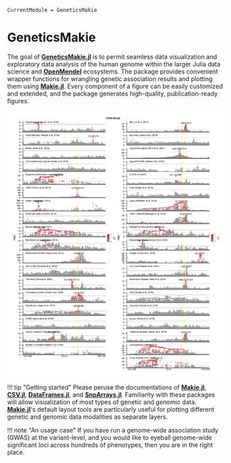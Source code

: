```@meta
CurrentModule = GeneticsMakie
```

# GeneticsMakie

The goal of [__GeneticsMakie.jl__](https://github.com/mmkim1210/GeneticsMakie.jl) is to 
permit seamless data visualization and exploratory data analysis of the human genome within
the larger Julia data science and [__OpenMendel__](https://github.com/OpenMendel) ecosystems.
The package provides convenient wrapper functions for wrangling genetic association results and 
plotting them using [__Makie.jl__](https://makie.juliaplots.org/stable/). Every component of a figure 
can be easily customized and extended, and the package generates high-quality, publication-ready figures. 

!["mhc"](figs/mhc.png)

!!! tip "Getting started"
    Please peruse the documentations of 
    [__Makie.jl__](https://makie.juliaplots.org/stable/), 
    [__CSV.jl__](https://csv.juliadata.org/stable/), 
    [__DataFrames.jl__](https://dataframes.juliadata.org/stable/), 
    and [__SnpArrays.jl__](https://openmendel.github.io/SnpArrays.jl/latest/). 
    Familiarity with these packages will allow visualization of most types of genetic and genomic data. 
    [__Makie.jl__](https://makie.juliaplots.org/stable/)'s default layout tools are particularly useful for 
    plotting different genetic and genomic data modalities as separate layers.

!!! note "An usage case"
    If you have run a genome-wide association study (GWAS) at the variant-level, 
    and you would like to eyeball genome-wide significant loci across hundreds of
    phenotypes, then you are in the right place.